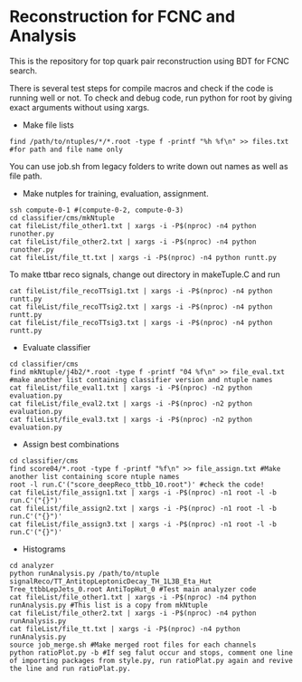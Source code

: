 # Reconstruction for FCNC and Analysis

This is the repository for top quark pair reconstruction using BDT for FCNC search.

There is several test steps for compile macros and check if the code is running well or not. To check and debug code, run python for root by giving exact arguments without using xargs.

  * Make file lists
```{.Bash}
find /path/to/ntuples/*/*.root -type f -printf "%h %f\n" >> files.txt #for path and file name only
```
You can use job.sh from legacy folders to write down out names as well as file path.


  * Make nutples for training, evaluation, assignment.

```{.Bash}
ssh compute-0-1 #(compute-0-2, compute-0-3)
cd classifier/cms/mkNtuple
cat fileList/file_other1.txt | xargs -i -P$(nproc) -n4 python runother.py
cat fileList/file_other2.txt | xargs -i -P$(nproc) -n4 python runother.py
cat fileList/file_tt.txt | xargs -i -P$(nproc) -n4 python runtt.py
```
To make ttbar reco signals, change out directory in makeTuple.C and run
```{.Bash}
cat fileList/file_recoTTsig1.txt | xargs -i -P$(nproc) -n4 python runtt.py
cat fileList/file_recoTTsig2.txt | xargs -i -P$(nproc) -n4 python runtt.py
cat fileList/file_recoTTsig3.txt | xargs -i -P$(nproc) -n4 python runtt.py
```

  * Evaluate classifier
```{.Bash}
cd classifier/cms
find mkNtuple/j4b2/*.root -type f -printf "04 %f\n" >> file_eval.txt #make another list containing classifier version and ntuple names
cat fileList/file_eval1.txt | xargs -i -P$(nproc) -n2 python evaluation.py
cat fileList/file_eval2.txt | xargs -i -P$(nproc) -n2 python evaluation.py
cat fileList/file_eval3.txt | xargs -i -P$(nproc) -n2 python evaluation.py
```

  * Assign best combinations
```{.Bash}
cd classifier/cms
find score04/*.root -type f -printf "%f\n" >> file_assign.txt #Make another list containing score ntuple names
root -l run.C'("score_deepReco_ttbb_10.root")' #check the code!
cat fileList/file_assign1.txt | xargs -i -P$(nproc) -n1 root -l -b run.C'("{}")'
cat fileList/file_assign2.txt | xargs -i -P$(nproc) -n1 root -l -b run.C'("{}")'
cat fileList/file_assign3.txt | xargs -i -P$(nproc) -n1 root -l -b run.C'("{}")'
```

  * Histograms
```{.Bash}
cd analyzer
python runAnalysis.py /path/to/ntuple signalReco/TT_AntitopLeptonicDecay_TH_1L3B_Eta_Hut Tree_ttbbLepJets_0.root AntiTopHut_0 #Test main analyzer code
cat fileList/file_other1.txt | xargs -i -P$(nproc) -n4 python runAnalysis.py #This list is a copy from mkNtuple
cat fileList/file_other2.txt | xargs -i -P$(nproc) -n4 python runAnalysis.py
cat fileList/file_tt.txt | xargs -i -P$(nproc) -n4 python runAnalysis.py
source job_merge.sh #Make merged root files for each channels
python ratioPlot.py -b #If seg falut occur and stops, comment one line of importing packages from style.py, run ratioPlat.py again and revive the line and run ratioPlat.py.
```
